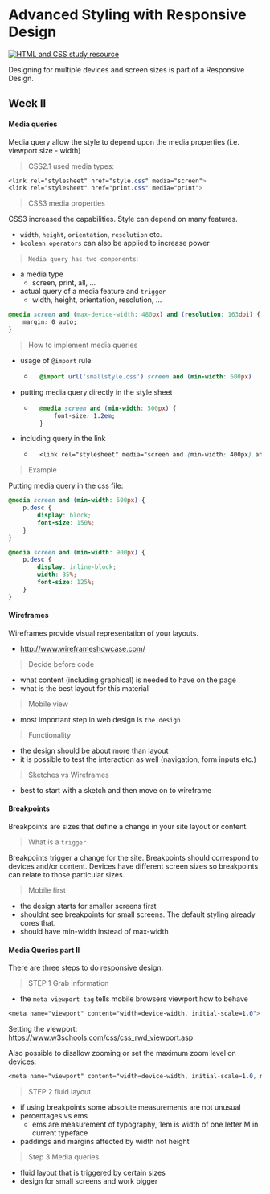 # Advanced Styling with Responsive Design
[![HTML and CSS study resource](https://learn.shayhowe.com/assets/images/book/book-sm.png "Learn to Code by Shay Howe")](https://learn.shayhowe.com/advanced-html-css/responsive-web-design/)

Designing for multiple devices and screen sizes is part of a Responsive Design.

## Week II

#### Media queries

Media query allow the style to depend upon the media properties (i.e. viewport size - width)

> CSS2.1 used media types:

```css
<link rel="stylesheet" href="style.css" media="screen">
<link rel="stylesheet" href="print.css" media="print">
```

> CSS3 media properties

CSS3 increased the capabilities. Style can depend on many features.

- `width`, `height`, `orientation`, `resolution` etc.
- `boolean operators` can also be applied to increase power

> `Media query has two components`:

- a media type
    - screen, print, all, ...
- actual query of a media feature and `trigger`
    - width, height, orientation, resolution, ...

```css
@media screen and (max-device-width: 480px) and (resolution: 163dpi) {
    margin: 0 auto;
}
```

> How to implement media queries

- usage of `@import` rule
    - ```css 
        @import url('smallstyle.css') screen and (min-width: 600px)
        ```
- putting media query directly in the style sheet
    - ```css
        @media screen and (min-width: 500px) {
            font-size: 1.2em;
        }
        ```

- including query in the link
    - ```css
        <link rel="stylesheet" media="screen and (min-width: 400px) and (orientation: protrait)">
        ```

> Example

Putting media query in the css file:

```css
@media screen and (min-width: 500px) {
    p.desc {
        display: block;
        font-size: 150%;
    }
}

@media screen and (min-width: 900px) {
    p.desc {
        display: inline-block;
        width: 35%;
        font-size: 125%;
    }
}
```

#### Wireframes

Wireframes provide visual representation of your layouts.

- http://www.wireframeshowcase.com/ 

> Decide before code

- what content (including graphical) is needed to have on the page
- what is the best layout for this material

> Mobile view

- most important step in web design is `the design`

> Functionality

- the design should be about more than layout
- it is possible to test the interaction as well (navigation, form inputs etc.)

> Sketches vs Wireframes

- best to start with a sketch and then move on to wireframe

#### Breakpoints

Breakpoints are sizes that define a change in your site layout or content.

> What is a `trigger`

Breakpoints trigger a change for the site. Breakpoints should correspond to devices and/or content. Devices have different screen sizes so breakpoints can relate to those particular sizes.

> Mobile first

- the design starts for smaller screens first
- shouldnt see breakpoints for small screens. The default styling already cores that.
- should have min-width instead of max-width

#### Media Queries part II

There are three steps to do responsive design.

> STEP 1 Grab information

- the `meta viewport tag` tells mobile browsers viewport how to behave

```css
<meta name="viewport" content="width=device-width, initial-scale=1.0">
```

Setting the viewport:
https://www.w3schools.com/css/css_rwd_viewport.asp

Also possible to disallow zooming or set the maximum zoom level on devices:

```css
<meta name="viewport" content="width=device-width, initial-scale=1.0, maximum-scale=1.0">
```

> STEP 2 fluid layout

- if using breakpoints some absolute measurements are not unusual
- percentages vs ems
    - ems are measurement of typography, 1em is width of one letter M in current typeface
- paddings and margins affected by width not height

> Step 3 Media queries

- fluid layout that is triggered by certain sizes
- design for small screens and work bigger







